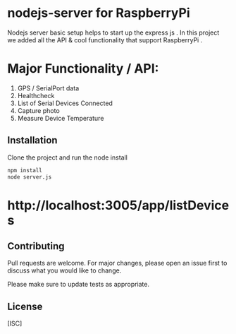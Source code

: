 # nodejs-server for RaspberryPi

Nodejs server basic setup helps to start up the express js . In this project we added all the API & cool functionality that support RaspberryPi . 

# Major Functionality / API:
1. GPS / SerialPort data 
2. Healthcheck
3. List of Serial Devices Connected
4. Capture photo 
5. Measure Device Temperature

## Installation

Clone the project and run the node install

```bash
npm install
node server.js
```
# http://localhost:3005/app/listDevices

## Contributing
Pull requests are welcome. For major changes, please open an issue first to discuss what you would like to change.

Please make sure to update tests as appropriate.

## License
[ISC]
